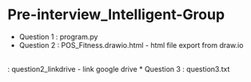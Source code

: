# Pre-interview_Intelligent-Group

* Question 1 : program.py
* Question 2 : POS_Fitness.drawio.html - html file export from draw.io
<br>             
             : question2_linkdrive - link google drive
* Question 3 : question3.txt
